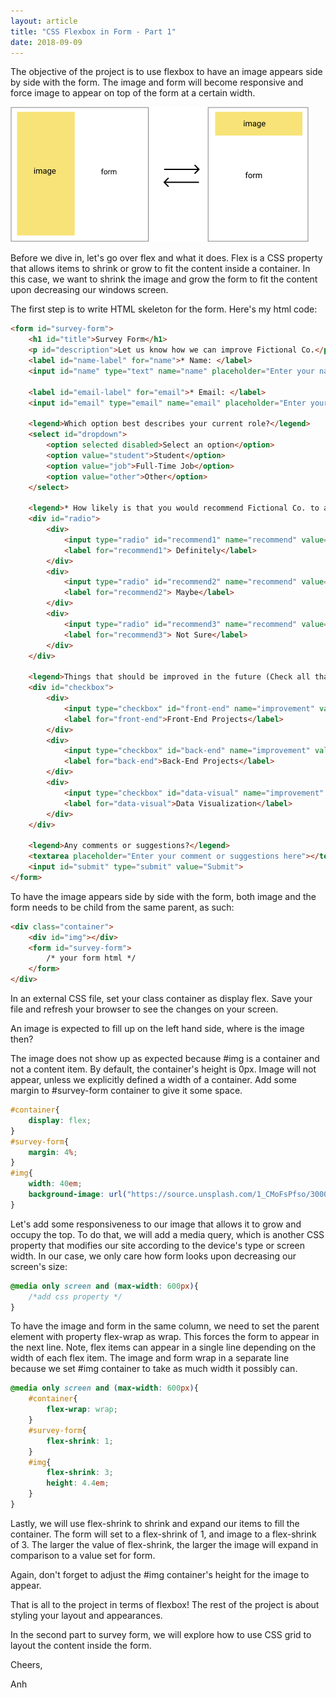 ```yaml
---
layout: article
title: "CSS Flexbox in Form - Part 1"
date: 2018-09-09
---
```


The objective of the project is to use flexbox to have an image appears side by side with the form. The image and form will become responsive and force image to appear on top of the form at a certain width.

![An image depicts the appearance of the layout in standard and in responsive view](/assets/post/form.png)

Before we dive in, let's go over flex and what it does. Flex is a CSS property that allows items to shrink or grow to fit the content inside a container. In this case, we want to shrink the image and grow the form to fit the content upon decreasing our windows screen.

The first step is to write HTML skeleton for the form. Here's my html code:

```html
<form id="survey-form">
	<h1 id="title">Survey Form</h1>
	<p id="description">Let us know how we can improve Fictional Co.</p>
	<label id="name-label" for="name">* Name: </label>
	<input id="name" type="text" name="name" placeholder="Enter your name" required>

	<label id="email-label" for="email">* Email: </label>
	<input id="email" type="email" name="email" placeholder="Enter your Email" required>

	<legend>Which option best describes your current role?</legend>
	<select id="dropdown">
		<option selected disabled>Select an option</option>
		<option value="student">Student</option>
		<option value="job">Full-Time Job</option>
		<option value="other">Other</option>
	</select>

	<legend>* How likely is that you would recommend Fictional Co. to a friend?</legend>
	<div id="radio">
		<div>
			<input type="radio" id="recommend1" name="recommend" value="definitely" required>
			<label for="recommend1"> Definitely</label>
		</div>
		<div>
			<input type="radio" id="recommend2" name="recommend" value="maybe" required>
			<label for="recommend2"> Maybe</label>
		</div>
		<div>
			<input type="radio" id="recommend3" name="recommend" value="not-sure" required>
			<label for="recommend3"> Not Sure</label>
		</div>
	</div>

	<legend>Things that should be improved in the future (Check all that apply):</legend>
	<div id="checkbox">
		<div>
			<input type="checkbox" id="front-end" name="improvement" value="front-end">
			<label for="front-end">Front-End Projects</label>
		</div>
		<div>
			<input type="checkbox" id="back-end" name="improvement" value="back-end">
			<label for="back-end">Back-End Projects</label>
		</div>
		<div>
			<input type="checkbox" id="data-visual" name="improvement" value="data-visual">
			<label for="data-visual">Data Visualization</label>
		</div>
	</div>

	<legend>Any comments or suggestions?</legend>
	<textarea placeholder="Enter your comment or suggestions here"></textarea>
	<input id="submit" type="submit" value="Submit">
</form>
```

To have the image appears side by side with the form,  both image and the form needs to be child from the same parent, as such: 

```html
<div class="container"> 
	<div id="img"></div> 
	<form id="survey-form">
		/* your form html */
	</form>
</div>
```

In an external CSS file, set your class container as display flex. Save your file and refresh your browser to see the changes on your screen. 

An image is expected to fill up on the left hand side, where is the image then?

The image does not show up as expected because #img is a container and not a content item. By default, the container's height is 0px. Image will not appear, unless we explicitly defined a width of a container. Add some margin to #survey-form container to give it some space.

```css
#container{
	display: flex;
}
#survey-form{
	margin: 4%;
}
#img{
	width: 40em;
	background-image: url("https://source.unsplash.com/1_CMoFsPfso/3000x2000"); 
}
```

Let's add some responsiveness to our image that allows it to grow and occupy the top. To do that, we will add a media query, which is another CSS property that modifies our site according to the device's type or screen width. In our case, we only care how form looks upon decreasing our screen's size:

```css
@media only screen and (max-width: 600px){
	/*add css property */
}
```

To have the image and form in the same column, we need to set the parent element with property flex-wrap as wrap. This forces the form to appear in the next line. Note, flex items can appear in a single line depending on the width of each flex item. The image and form wrap in a separate line because we set #img container to take as much width it possibly can. 

```css
@media only screen and (max-width: 600px){
	#container{
		flex-wrap: wrap;
	}
	#survey-form{
		flex-shrink: 1;
	}
	#img{
		flex-shrink: 3;
		height: 4.4em;
	}
}
```

Lastly, we will use flex-shrink to shrink and expand our items to fill the container. The form will set to a flex-shrink of 1, and image to a flex-shrink of 3. The larger the value of flex-shrink,  the larger the image will expand in comparison to a value set for form. 

Again, don't forget to adjust the #img container's height for the image to appear. 

That is all to the project in terms of flexbox! The rest of the project is about styling your layout and appearances. 

In the second part to survey form, we will explore how to use CSS grid to layout the content inside the form. 

Cheers,

Anh
